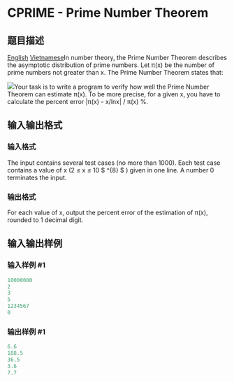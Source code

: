 # CPRIME - Prime Number Theorem

## 题目描述

[English](/problems/CPRIME/en/) [Vietnamese](/problems/CPRIME/vn/)In number theory, the Prime Number Theorem describes the asymptotic distribution of prime numbers. Let π(x) be the number of prime numbers not greater than x. The Prime Number Theorem states that:

![](https://cdn.luogu.com.cn/upload/vjudge_pic/SP3505/5df2faa0375cd2849eed63bd256e44fd30b84b7c.png)Your task is to write a program to verify how well the Prime Number Theorem can estimate π(x). To be more precise, for a given x, you have to calculate the percent error |π(x) - x/lnx| / π(x) %.

## 输入输出格式

### 输入格式

The input contains several test cases (no more than 1000). Each test case contains a value of x (2 ≤ x ≤ 10 $ ^{8} $ ) given in one line. A number 0 terminates the input.

### 输出格式

For each value of x, output the percent error of the estimation of π(x), rounded to 1 decimal digit.

## 输入输出样例

### 输入样例 #1

```cpp
10000000
2
3
5
1234567
0
```


### 输出样例 #1

```cpp
6.6
188.5
36.5
3.6
7.7
```


